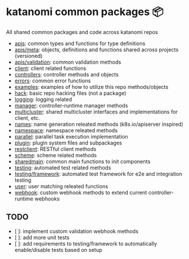 # katanomi common packages :package:

All shared common packages and code across katanomi repos

 - [apis](apis): common types and functions for type definitions
 - [apis/meta](apis/meta): objects, definitions and functions shared across projects (versioned)
 - [apis/validation](apis/validation): common validation methods
 - [client](client): client related functions
 - [controllers](controllers): controller methods and objects
 - [errors](error): common error functions
 - [examples](examples): examples of how to utilize this repo methods/objects
 - [hack](hack): basic repo hacking files (not a package)
 - [logging](logging): logging related
 - [manager](manager): controller-runtime manager methods
 - [multicluster](multicluster): shared multicluster interfaces and implementations for client, etc.
 - [names](names): name generation releated methods (k8s.io/apiserver inspired)
 - [namespace](namespace): namespace releated methods
 - [parallel](parallel): parallel task execution implementation
 - [plugin](plugin): plugin system files and subpackages
 - [restclient](restclient): RESTful client methods
 - [scheme](scheme): scheme related methods
 - [sharedmain](sharedmain): common main functions to init components
 - [testing](testing): automated test related methods
 - [testing/framework](testing/framework): automated test framework for e2e and integration testing
 - [user](user): user matching releated functions
 - [webhook](webhook): custom webhook methods to extend current controller-runtime webhooks

## TODO

 - [ ]: implement custom validation webhook methods
 - [ ]: add more unit tests
 - [ ]: add requirements to testing/framework to automatically enable/disable tests based on setup
